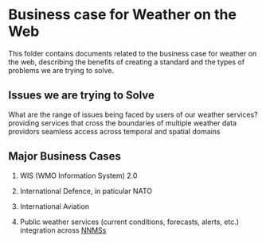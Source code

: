 # Business case for Weather on the Web

This folder contains documents related to the business case for weather on the web, describing the benefits of creating a standard and the types of problems we are trying to solve. 

## Issues we are trying to Solve
What are the range of issues being faced by users of our weather services?
providing services that cross the boundaries of multiple weather data providors
seamless access across temporal and spatial domains

## Major Business Cases
1. WIS (WMO Information System) 2.0

2. International Defence, in paticular NATO

3. International Aviation

4. Public weather services (current conditions, forecasts, alerts, etc.) integration across [NNMSs](https://public.wmo.int/en/our-mandate/how-we-do-it/role-and-operation-of-nmhss)
